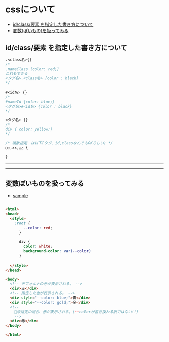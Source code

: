 # cssについて

- [id/class/要素 を指定した書き方について](#tag)
- [変数(ぽいもの)を扱ってみる](#valiable)

## <a name=tag>id/class/要素 を指定した書き方について</a>

```css
.<class名>{}
/*
.nameClass {color: red;}
これもできる
<タグ名>.<class名> {color : black}
*/

#<id名> {}
/* 
#nameId {color: blue;}
<タグ名>#<id名> {color : black}
*/

<タグ名> {}
/*
div { color: yellow;}
*/

/* 複数指定　は以下(タグ、id,classなんでもOKらしい) */
◯◯,xx,△△ {

}
```

---
---

## <a name=valiable>変数ぽいものを扱ってみる</a>

- [sample](src/css/test1.html)

```html

<html>
<head>
  <style>
    :root {
        --color: red;
      }
      
      div {
        color: white;
        background-color: var(--color)
      }
      
  </style>
</head>

<body>
  <!-- デフォルトの赤が表示される。 -->
  <div>赤</div>
  <!-- 指定した色が表示される。 -->
  <div style="--color: blue;">青</div>
  <div style="--color: gold;">金</div>
  <!-- 
    🚨未指定の場合、赤が表示される。(--colorが書き換わる訳ではない!!)
    -->
  <div>赤</div>
</body>

</html>
```
